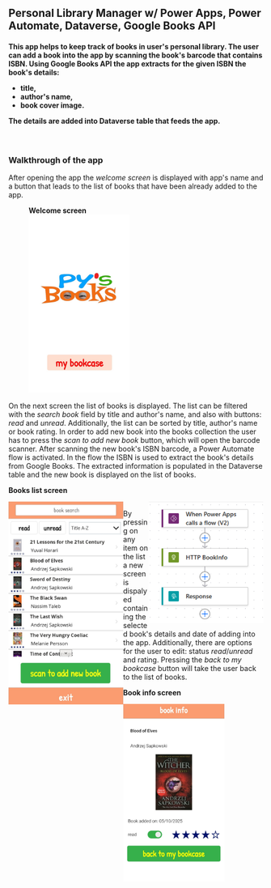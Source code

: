 ## Personal Library Manager w/ Power Apps, Power Automate, Dataverse, Google Books API

<h4>This app helps to keep track of books in user's personal library.
The user can add a book into the app by scanning the book's barcode that contains ISBN. Using Google Books API the app extracts for the given ISBN the book's details:
<p></p>
<ul>
<li>title,</li>
<li>author's name,</li>
<li>book cover image.</li>
</ul>
<p></p>
The details are added into Dataverse table that feeds the app.</h4>
<br>

<h3>Walkthrough of the app</h3>

After opening the app the *welcome screen* is displayed with app's name and a button that leads to the list of books that have been already added to the app.
<br>

<figure>
    <figcaption><b>Welcome screen</b></figcaption>
    <img src="/Personal%20Library%20Manager/Images/WelcomeScreen.jpg" width="200">
</figure>

On the next screen the list of books is displayed. The list can be filtered with the *search book* field by title and author's name, and also with buttons: *read* and *unread*. Additionally, the list can be sorted by title, author's name or book rating. In order to add new book into the books collection the user has to press the *scan to add new book* button, which will open the barcode scanner. After scanning the new book's ISBN barcode, a Power Automate flow is activated. In the flow the ISBN is used to extract the book's details from Google Books. The extracted information is populated in the Dataverse table and the new book is displayed on the list of books. 

<p><b>Books list screen</b></p>
<!--<img src="/Personal%20Library%20Manager/Images/BooksListScreen.jpg" width="200"> -->

<img align="left" width="45%" src="/Personal Library Manager/Images/BooksListScreen.jpg"><img align="right" width="45%" src="/Personal Library Manager/Images/FetchBookInfo.png">

##


By pressing on any item on the list a new screen is dispalyed containing the selected book's details and date of adding into the app. Additionally, there are options for the user to edit: status *read*/*unread* and rating. Pressing the *back to my bookcase* button will take the user back to the list of books.

<p><b>Book info screen</b></p>
<img src="/Personal%20Library%20Manager/Images/BookInfoScreen.jpg" width="200">

